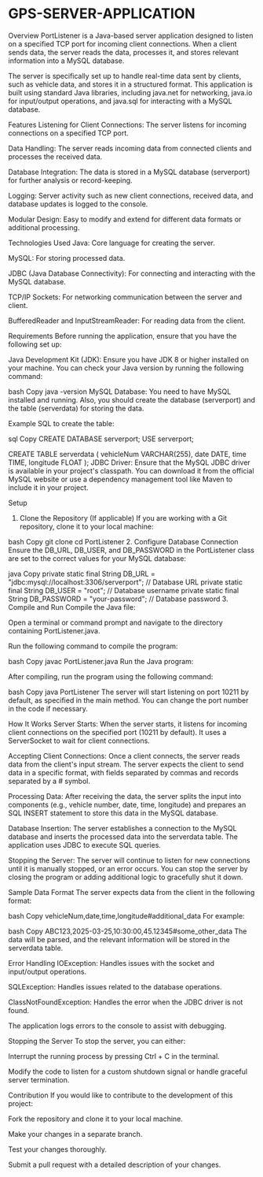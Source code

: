# GPS-SERVER-APPLICATION
Overview
PortListener is a Java-based server application designed to listen on a specified TCP port for incoming client connections. When a client sends data, the server reads the data, processes it, and stores relevant information into a MySQL database.

The server is specifically set up to handle real-time data sent by clients, such as vehicle data, and stores it in a structured format. This application is built using standard Java libraries, including java.net for networking, java.io for input/output operations, and java.sql for interacting with a MySQL database.

Features
Listening for Client Connections: The server listens for incoming connections on a specified TCP port.

Data Handling: The server reads incoming data from connected clients and processes the received data.

Database Integration: The data is stored in a MySQL database (serverport) for further analysis or record-keeping.

Logging: Server activity such as new client connections, received data, and database updates is logged to the console.

Modular Design: Easy to modify and extend for different data formats or additional processing.

Technologies Used
Java: Core language for creating the server.

MySQL: For storing processed data.

JDBC (Java Database Connectivity): For connecting and interacting with the MySQL database.

TCP/IP Sockets: For networking communication between the server and client.

BufferedReader and InputStreamReader: For reading data from the client.

Requirements
Before running the application, ensure that you have the following set up:

Java Development Kit (JDK): Ensure you have JDK 8 or higher installed on your machine. You can check your Java version by running the following command:

bash
Copy
java -version
MySQL Database: You need to have MySQL installed and running. Also, you should create the database (serverport) and the table (serverdata) for storing the data.

Example SQL to create the table:

sql
Copy
CREATE DATABASE serverport;
USE serverport;

CREATE TABLE serverdata (
    vehicleNum VARCHAR(255),
    date DATE,
    time TIME,
    longitude FLOAT
);
JDBC Driver: Ensure that the MySQL JDBC driver is available in your project's classpath. You can download it from the official MySQL website or use a dependency management tool like Maven to include it in your project.

Setup
1. Clone the Repository (If applicable)
If you are working with a Git repository, clone it to your local machine:

bash
Copy
git clone <repository-url>
cd PortListener
2. Configure Database Connection
Ensure the DB_URL, DB_USER, and DB_PASSWORD in the PortListener class are set to the correct values for your MySQL database:

java
Copy
private static final String DB_URL = "jdbc:mysql://localhost:3306/serverport"; // Database URL
private static final String DB_USER = "root"; // Database username
private static final String DB_PASSWORD = "your-password"; // Database password
3. Compile and Run
Compile the Java file:

Open a terminal or command prompt and navigate to the directory containing PortListener.java.

Run the following command to compile the program:

bash
Copy
javac PortListener.java
Run the Java program:

After compiling, run the program using the following command:

bash
Copy
java PortListener
The server will start listening on port 10211 by default, as specified in the main method. You can change the port number in the code if necessary.

How It Works
Server Starts: When the server starts, it listens for incoming client connections on the specified port (10211 by default). It uses a ServerSocket to wait for client connections.

Accepting Client Connections: Once a client connects, the server reads data from the client's input stream. The server expects the client to send data in a specific format, with fields separated by commas and records separated by a # symbol.

Processing Data: After receiving the data, the server splits the input into components (e.g., vehicle number, date, time, longitude) and prepares an SQL INSERT statement to store this data in the MySQL database.

Database Insertion: The server establishes a connection to the MySQL database and inserts the processed data into the serverdata table. The application uses JDBC to execute SQL queries.

Stopping the Server: The server will continue to listen for new connections until it is manually stopped, or an error occurs. You can stop the server by closing the program or adding additional logic to gracefully shut it down.

Sample Data Format
The server expects data from the client in the following format:

bash
Copy
vehicleNum,date,time,longitude#additional_data
For example:

bash
Copy
ABC123,2025-03-25,10:30:00,45.12345#some_other_data
The data will be parsed, and the relevant information will be stored in the serverdata table.

Error Handling
IOException: Handles issues with the socket and input/output operations.

SQLException: Handles issues related to the database operations.

ClassNotFoundException: Handles the error when the JDBC driver is not found.

The application logs errors to the console to assist with debugging.

Stopping the Server
To stop the server, you can either:

Interrupt the running process by pressing Ctrl + C in the terminal.

Modify the code to listen for a custom shutdown signal or handle graceful server termination.

Contribution
If you would like to contribute to the development of this project:

Fork the repository and clone it to your local machine.

Make your changes in a separate branch.

Test your changes thoroughly.

Submit a pull request with a detailed description of your changes.
